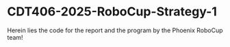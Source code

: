 # CDT406-2025-RoboCup-Strategy-1

Herein lies the code for the report and the program by the Phoenix RoboCup team!
